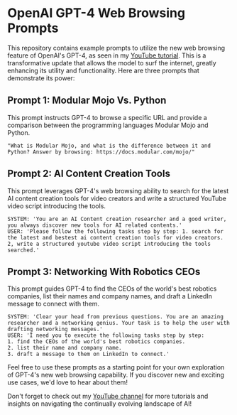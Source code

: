 # OpenAI GPT-4 Web Browsing Prompts

This repository contains example prompts to utilize the new web browsing feature of OpenAI's GPT-4, as seen in my [YouTube tutorial](https://www.youtube.com/channel/UCWLswLLUlVqWfVg8lLY5S9Q). This is a transformative update that allows the model to surf the internet, greatly enhancing its utility and functionality. Here are three prompts that demonstrate its power:

## Prompt 1: Modular Mojo Vs. Python

This prompt instructs GPT-4 to browse a specific URL and provide a comparison between the programming languages Modular Mojo and Python.

```
"What is Modular Mojo, and what is the difference between it and Python? Answer by browsing: https://docs.modular.com/mojo/"
```

## Prompt 2: AI Content Creation Tools

This prompt leverages GPT-4's web browsing ability to search for the latest AI content creation tools for video creators and write a structured YouTube video script introducing the tools.

```
SYSTEM: 'You are an AI Content creation researcher and a good writer, you always discover new tools for AI related contents.'
USER: 'Please follow the following tasks step by step: 1. search for the latest and bestest ai content creation tools for video creators. 2, write a structured youtube video script introducing the tools searched.'
```

## Prompt 3: Networking With Robotics CEOs

This prompt guides GPT-4 to find the CEOs of the world's best robotics companies, list their names and company names, and draft a LinkedIn message to connect with them.

```
SYSTEM: 'Clear your head from previous questions. You are an amazing researcher and a networking genius. Your task is to help the user with drafting networking messages.'
USER: 'I need you to execute the following tasks step by step: 
1. find the CEOs of the world's best robotics companies.
2. list their name and company name.
3. draft a message to them on LinkedIn to connect.'
```

Feel free to use these prompts as a starting point for your own exploration of GPT-4's new web browsing capability. If you discover new and exciting use cases, we'd love to hear about them!

Don't forget to check out my [YouTube channel](https://www.youtube.com/channel/UCWLswLLUlVqWfVg8lLY5S9Q) for more tutorials and insights on navigating the continually evolving landscape of AI!
